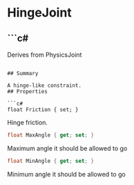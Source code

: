 # HingeJoint

## ```c#
Derives from PhysicsJoint
```

## Summary

A hinge-like constraint.
## Properties

```c#
float Friction { set; } 
```
Hinge friction.
```c#
float MaxAngle { get; set; } 
```
Maximum angle it should be allowed to go
```c#
float MinAngle { get; set; } 
```
Minimum angle it should be allowed to go
